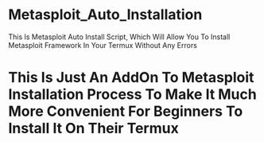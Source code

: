 # Metasploit_Auto_Installation
This Is Metasploit Auto Install Script, Which Will Allow You To Install Metasploit Framework In Your Termux Without Any Errors
# This Is Just An AddOn To Metasploit Installation Process To Make It Much More Convenient For Beginners To Install It On Their Termux
